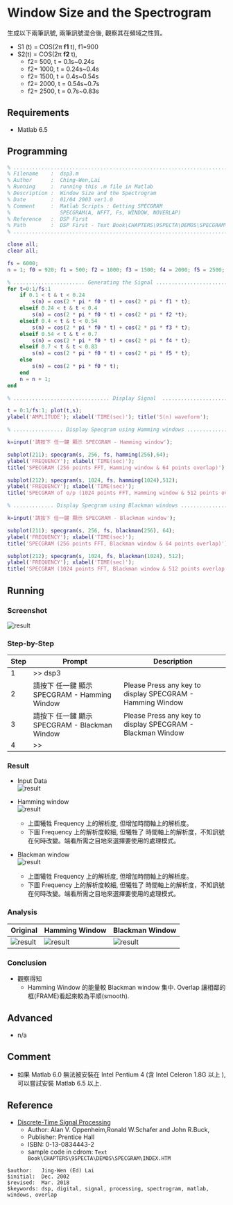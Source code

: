 # Window Size and the Spectrogram

生成以下兩筆訊號, 兩筆訊號混合後, 觀察其在頻域之性質。

- S1 (t) = COS(2π **f1** t), f1=900
- S2(t) = COS(2π **f2** t),
  - f2= 500, t = 0.1s~0.24s
  - f2= 1000, t = 0.24s~0.4s
  - f2= 1500, t = 0.4s~0.54s
  - f2= 2000, t = 0.54s~0.7s
  - f2= 2500, t = 0.7s~0.83s

## Requirements

* Matlab 6.5

## Programming

```matlab
% .............................................................................
% Filename    :  dsp3.m
% Author      :  Ching-Wen,Lai 
% Running     :  running this .m file in Matlab
% Description :  Window Size and the Spectrogram  
% Date        :  01/04 2003 ver1.0
% Comment     :  Matlab Scripts : Getting SPECGRAM
%                SPECGRAM(A, NFFT, Fs, WINDOW, NOVERLAP)
% Reference   :  DSP First
% Path        :  DSP First - Text Book\CHAPTERS\9SPECTA\DEMOS\SPECGRAM\INDEX.HTM 
% .............................................................................

close all;
clear all;

fs = 6000;  
n = 1; f0 = 920; f1 = 500; f2 = 1000; f3 = 1500; f4 = 2000; f5 = 2500;

% ....................... Generating the Signal ...............................
for t=0:1/fs:1 
    if 0.1 < t & t < 0.24
        s(n) = cos(2 * pi * f0 * t) + cos(2 * pi * f1 * t);
    elseif 0.24 < t & t < 0.4
        s(n) = cos(2 * pi * f0 * t) + cos(2 * pi * f2 *t);
    elseif 0.4 < t & t < 0.54
        s(n) = cos(2 * pi * f0 * t) + cos(2 * pi * f3 * t);
    elseif 0.54 < t & t < 0.7
        s(n) = cos(2 * pi * f0 * t) + cos(2 * pi * f4 * t);
    elseif 0.7 < t & t < 0.83
        s(n) = cos(2 * pi * f0 * t) + cos(2 * pi * f5 * t);
    else 
        s(n) = cos(2 * pi * f0 * t);         
    end         
    n = n + 1; 
end

% ............................... Display Signal  .............................

t = 0:1/fs:1; plot(t,s);
ylabel('AMPLITUDE'); xlabel('TIME(sec)'); title('S(n) waveform');

% ................ Display Specgram using Hamming windows .....................

k=input('請按下 任一鍵 顯示 SPECGRAM - Hamming window');

subplot(211); specgram(s, 256, fs, hamming(256),64);         
ylabel('FREQUENCY'); xlabel('TIME(sec)');
title('SPECGRAM (256 points FFT, Hamming window & 64 points overlap)');

subplot(212); specgram(s, 1024, fs, hamming(1024),512);
ylabel('FREQUENCY'); xlabel('TIME(sec)');
title('SPECGRAM of o/p (1024 points FFT, Hamming window & 512 points overlap');

% ............. Display Specgram using Blackman windows .......................

k=input('請按下 任一鍵 顯示 SPECGRAM - Blackman window');

subplot(211); specgram(s, 256, fs, blackman(256), 64);
ylabel('FREQUENCY'); xlabel('TIME(sec)');
title('SPECGRAM (256 points FFT, Blackman window & 64 points overlap)');

subplot(212); specgram(s, 1024, fs, blackman(1024), 512);
ylabel('FREQUENCY'); xlabel('TIME(sec)');
title('SPECGRAM (1024 points FFT, Blackman window & 512 points overlap');
```

## Running

### Screenshot     

![result](exe.jpg)    

### Step-by-Step

| Step   | Prompt                                        | Description |
| ------ |-----------------------------------------------|----------------------------------------------------------- |
| 1      | >> dsp3                                       |                                                            |
| 2      | 請按下 任一鍵 顯示 SPECGRAM - Hamming Window  | Please Press any key to display SPECGRAM - Hamming Window  |
| 3      | 請按下 任一鍵 顯示 SPECGRAM - Blackman Window | Please Press any key to display SPECGRAM - Blackman Window |
| 4      | >>                                            |                                                            |

### Result

- Input Data    
  ![result](1.jpg)    

- Hamming window    
  ![result](hamming.jpg)    
  - 上圖犧牲 Frequency 上的解析度,  但增加時間軸上的解析度。
  - 下圖 Frequency 上的解析度較細, 但犧牲了 時間軸上的解析度，不知訊號在何時改變。端看所需之目地來選擇要使用的處理模式。
  
- Blackman window    
  ![result](blackman.jpg)    
  - 上圖犧牲 Frequency 上的解析度,  但增加時間軸上的解析度。
  - 下圖 Frequency 上的解析度較細, 但犧牲了 時間軸上的解析度，不知訊號在何時改變。端看所需之目地來選擇要使用的處理模式。

### Analysis

| Original           | Hamming Window         |  Blackman Window        |
| -------------------|------------------------|-------------------------|
| ![result](1.jpg)   | ![result](hamming.jpg) | ![result](blackman.jpg) |

### Conclusion

- 觀察得知
  - Hamming Window 的能量較 Blackman window 集中. Overlap 讓相鄰的 框(FRAME)看起來較為平順(smooth).

## Advanced

- n/a

## Comment

- 如果 Matlab 6.0 無法被安裝在 Intel Pentium 4 (含 Intel Celeron 1.8G 以上 ), 可以嘗試安裝 Matlab 6.5 以上.

## Reference


- [Discrete-Time Signal Processing](https://books.google.com.tw/books/about/Discrete_Time_Signal_Processing.html?id=geTn5W47KEsC&redir_esc=y) 
  - Author: Alan V. Oppenheim,Ronald W.Schafer and John R.Buck,
  - Publisher: Prentice Hall
  - ISBN: 0-13-0834443-2
  - sample code in cdrom: `Text Book\CHAPTERS\9SPECTA\DEMOS\SPECGRAM\INDEX.HTM`


```
$author:   Jing-Wen (Ed) Lai 
$initial:  Dec. 2002           
$revised:  Mar. 2018
$keywords: dsp, digital, signal, processing, spectrogram, matlab, windows, overlap
```